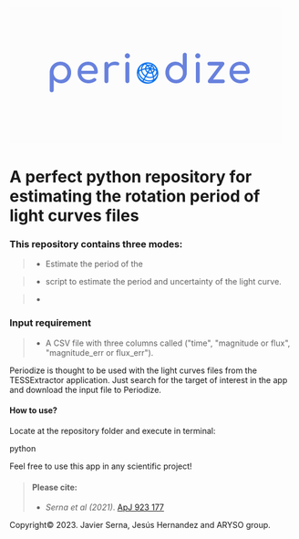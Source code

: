 <img src="https://github.com/javiserna/Periodize/blob/main/periodize_logo.png?raw=true"/>

# A perfect python repository for estimating the rotation period of light curves files



### This repository contains three modes:

>- Estimate the period of the 

>- script to estimate the period and uncertainty of the light curve.

>- 


### Input requirement

>- A CSV file with three columns called ("time", "magnitude or flux", "magnitude_err or flux_err").

Periodize is thought to be used with the light curves files from the TESSExtractor application. Just search for the target of interest in the app and download the input file to Periodize.


#### How to use?
Locate at the repository folder and execute in terminal:

python 




Feel free to use this app in any scientific project!

>#### Please cite:
>
>- _Serna et al (2021)_. [ApJ 923 177](https://doi.org/10.3847/1538-4357/AC300A)
> 

Copyright© 2023.
Javier Serna, Jesús Hernandez and ARYSO group.
